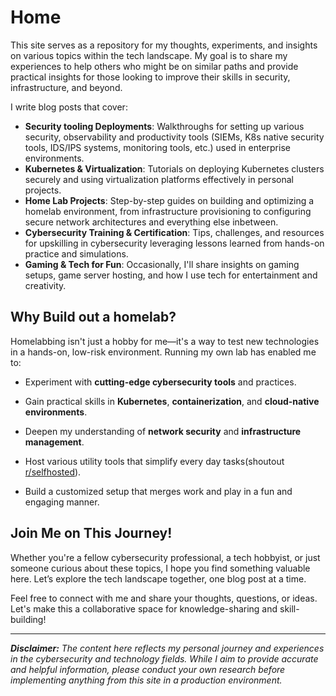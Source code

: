 # Home

This site serves as a repository for my thoughts, experiments, and insights on various topics within the tech landscape. My goal is to share my experiences to help others who might be on similar paths and provide practical insights for those looking to improve their skills in security, infrastructure, and beyond.


I write blog posts that cover:

- **Security tooling Deployments**: Walkthroughs for setting up various security, observability and productivity tools (SIEMs, K8s native security tools, IDS/IPS systems, monitoring tools, etc.) used in enterprise environments.
- **Kubernetes & Virtualization**: Tutorials on deploying Kubernetes clusters securely and using virtualization platforms effectively in personal projects.
- **Home Lab Projects**: Step-by-step guides on building and optimizing a homelab environment, from infrastructure provisioning to configuring secure network architectures and everything else inbetween.
- **Cybersecurity Training & Certification**: Tips, challenges, and resources for upskilling in cybersecurity leveraging lessons learned from hands-on practice and simulations.
- **Gaming & Tech for Fun**: Occasionally, I'll share insights on gaming setups, game server hosting, and how I use tech for entertainment and creativity.

## Why Build out a homelab?
Homelabbing isn't just a hobby for me—it's a way to test new technologies in a hands-on, low-risk environment. Running my own lab has enabled me to:

- Experiment with **cutting-edge cybersecurity tools** and practices.

- Gain practical skills in **Kubernetes**, **containerization**, and **cloud-native environments**.

- Deepen my understanding of **network security** and **infrastructure management**.

- Host various utility tools that simplify every day tasks(shoutout [r/selfhosted](https://www.reddit.com/r/selfhosted/)).

- Build a customized setup that merges work and play in a fun and engaging manner.


## Join Me on This Journey!
Whether you're a fellow cybersecurity professional, a tech hobbyist, or just someone curious about these topics, I hope you find something valuable here. Let’s explore the tech landscape together, one blog post at a time.

Feel free to connect with me and share your thoughts, questions, or ideas. Let's make this a collaborative space for knowledge-sharing and skill-building!

---

_**Disclaimer:** The content here reflects my personal journey and experiences in the cybersecurity and technology fields. While I aim to provide accurate and helpful information, please conduct your own research before implementing anything from this site in a production environment._
